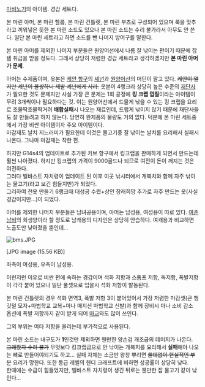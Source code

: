 [마비노기](%EB%A7%88%EB%B9%84%EB%85%B8%EA%B8%B0.md)의 아이템. 경갑 세트다.

본 마린 아머, 본 마린 헬름, 본 마린 건틀렛, 본 마린 부츠로 구성되어 있으며 룩을 맞추라고 끼워넣은 듯한 본 마린 소드도 있으나 본
마린 소드는 수리 불가라서 아무도 안 쓴다. 일단 본 마린 세트라고 하면 소드를 뺀 나머지 방어구를 말한다.

본 마린 아머를 제외한 나머지 부분들은 원양어선에서 나름 잘 낚이는 편이기 때문에 잡템 취급을 받을 정도다. 그래서 상당히 저렴한 경갑
세트라고 생각하겠지만 **본 마린 아머가 문제**.

아머는 수제품이며, 옷본은 [케안 항구](%EC%BC%80%EC%95%88%20%ED%95%AD%EA%B5%AC.md)의
[셰넌](%EC%85%B0%EB%84%8C.md)과
[원양어선](%EC%9B%90%EC%96%91%EC%96%B4%EC%84%A0.md)의 머딘이 팔고 있다. <del>케안이 멀지만
셰넌이 불쌍하니 제발 셰넌에게 사라.</del> 옷본이 4랭크라 상당히 높은 수준의
[재단사](%EC%B2%9C%EC%98%B7%EB%A7%8C%EB%93%A4%EA%B8%B0.md)가 필요한 것도 문제지만 사실 가장
큰 문제는 1회 공정에 **킹 크랩 껍질**이라는 아이템이 무려 3개씩이나 필요하다는 것. 이는 원양어선에서 드물게 낚을 수 있는 킹 크랩을
요리로 조물딱조물딱거려 **배합실패**시 나오는 재료인데, 드럽게 낚이지 않기 때문에 재단사들도 잘 만들려고 하지 않는다. 당연히 완제품의
물량도 거의 없다. 덕분에 본 마린 세트중에서 가장 비싼 아이템이자 주요 아이템이다.  
마감재도 날치 지느러미가 필요한데 이것은 물고기중 잘 낚이는 날치를 요리해서 실패시 나온다. 그나마 마감재는 착한 편.

하지만 G14s4의 업데이트로 추가된 카브 항구에서 킹크랩을 판매하게 되면서 만드는데 훨씬 나아졌다. 하지만 킹크랩의 가격이 9000골드나
되므로 여전이 돈이 깨지는 것은 여전하다.  
그러다 벨바스트 자치령이 업데이트 된 이후 이곳 낚시터에서 개복치와 함께 자주 낚이는 물고기(라고 보긴 힘들지만)가 되었다.  
그리하여 천옷 만들기 6랭크때 대성공 수련+상인 장래희망 추가로 자주 만드는 옷(사실 경갑이지만...)이 되었다.

아머를 제외한 나머지 부분들은 남녀공용이며, 아머는 남성용, 여성용이 따로 있다.
[여존남비](%EB%82%A8%EC%BA%90.md)의 희생양이라 할 정도로 남캐용의 디자인은 상당히 안습하다. 여캐용과 비교하면
노출도만 낮아졌을 뿐인데...

![bms.JPG](//rv.wkcdn.net/http://rigvedawiki.net/r1/pds/bms.JPG)

[JPG image (15.56 KB)]

  
좌측이 여성용, 우측이 남성용.

이런저런 이유로 비싼 편에 속하는 경갑이며 석화 저항과 스톰프 저항, 독저항, 폭발저항이 각각 붙어 있으나 일단 풀셋으로 입을시 석화 저항이
발동된다.

본 마린 건틀렛의 경우 석화 면역3, 폭발 저항 3이 붙어있어서 가장 저렴한 마감셋(큰 챙 깃털 모자+마법학교 교복+마나 매지션 마법학교
신발)과 함께 장비시 마나 소비 감소 옵션에 폭발 저항까지 같이 받게 되어 [마교](%EB%A7%88%EA%B5%90.md)와도 많이
쓰인다.

그외 부위는 여타 저항을 올리는데 부가적으로 사용된다.

본 마린 소드는 내구도가 **1**인것만 제외하면 웬만한 양손검 개조급의 데미지가 나온다. <del>그래봤자 수리 불가</del> 무엇보다
킹크랩급으로 안 낚이는 개복치를 요리해서 **실패**해야 나오는 뼈로 만들어야되기도 하고... 실패 자체는 소금만 왕창 뿌리면
<del>쓸데없이 현실적인 부분</del> 요리가 망한다. 또한 동급 레벨의 핸디 크래프트에 비하면 성공률이 상당히 낮다.  
한때에는 수급이 힘들었지만, 벨바스트 자치령이 생긴 뒤로는 웬만한 잡 물고기 같이 낚인다...

